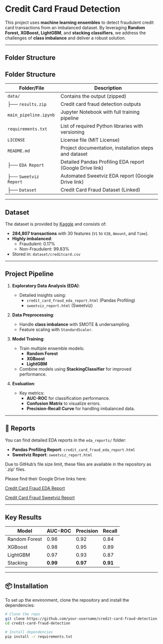 # Credit Card Fraud Detection

This project uses **machine learning ensembles** to detect fraudulent credit card transactions from an imbalanced dataset. By leveraging **Random Forest, XGBoost, LightGBM**, and **stacking classifiers**, we address the challenges of **class imbalance** and deliver a robust solution.

---

## Folder Structure

## Folder Structure

| Folder/File            |         Description                                     |
|------------------------|---------------------------------------------------------|
| `data/`                | Contains the output (zipped)                            |
| ├── `results.zip`      | Credit card fraud detection outputs                     |
| `main_pipeline.ipynb`  | Jupyter Notebook with full training pipeline            |
| `requirements.txt`     | List of required Python libraries with versioning       |
| `LICENSE`              | License file (MIT License)                              |
| `README.md`            | Project documentation, installation steps and dataset   |
| ├── `EDA Report`       | Detailed Pandas Profiling EDA report (Google Drive link)|
| ├── `Sweetviz Report`  | Automated Sweetviz EDA report (Google Drive link)       |
| ├── `Dataset`          | Credit Card Fraud Dataset (Linked)                      |

---

## Dataset
The dataset is provided by [Kaggle](https://www.kaggle.com/mlg-ulb/creditcardfraud) and consists of:
- **284,807 transactions** with 30 features (`V1` to `V28`, `Amount`, and `Time`).
- **Highly imbalanced**:
  - Fraudulent: 0.17%
  - Non-Fraudulent: 99.83%
- Stored in: `dataset/creditcard.csv`

---

## Project Pipeline
1. **Exploratory Data Analysis (EDA)**:
   - Detailed insights using:
     - `credit_card_fraud_eda_report.html` (Pandas Profiling)
     - `sweetviz_report.html` (Sweetviz)

2. **Data Preprocessing**:
   - Handle **class imbalance** with SMOTE & undersampling.
   - Feature scaling with `StandardScaler`.

3. **Model Training**:
   - Train multiple ensemble models:
     - **Random Forest**
     - **XGBoost**
     - **LightGBM**
   - Combine models using **StackingClassifier** for improved performance.

4. **Evaluation**:
   - Key metrics:
     - **AUC-ROC** for classification performance.
     - **Confusion Matrix** to visualize errors.
     - **Precision-Recall Curve** for handling imbalanced data.

---

## 📂 Reports
You can find detailed EDA reports in the `eda_reports/` folder:
- **Pandas Profiling Report**: `credit_card_fraud_eda_report.html`
- **Sweetviz Report**: `sweetviz_report.html`

Due to GitHub’s file size limit, these files are available in the repository as `.zip' files. 

Please find their Google Drive links here: 

[Credit Card Fraud EDA Report](https://drive.google.com/file/d/1--IGCaNMtc4iftLoQSb873tqKfC-GUYc/view?usp=drivesdk)

[Credit Card Fraud Sweetviz Report](https://drive.google.com/file/d/131x7lTeph8pfJ_jK4CQVnZZRzLr27fWF/view?usp=drivesdk)


---

## Key Results
| **Model**      | **AUC-ROC** | **Precision** | **Recall** |
|----------------|-------------|---------------|------------|
| Random Forest  | 0.96        | 0.92          | 0.84       |
| XGBoost        | 0.98        | 0.95          | 0.89       |
| LightGBM       | 0.97        | 0.93          | 0.87       |
| Stacking       | **0.99**    | **0.97**      | **0.91**   |

---

## 📦 Installation
To set up the environment, clone the repository and install the dependencies:

```bash
# Clone the repo
git clone https://github.com/your-username/credit-card-fraud-detection.git
cd credit-card-fraud-detection

# Install dependencies
pip install -r requirements.txt
